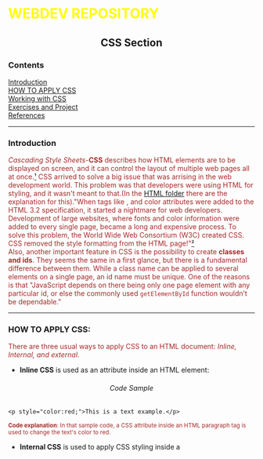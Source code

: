 # WEBDEV REPOSITORY

<h2 align="center">CSS Section</h2>

<h3>Contents</h3>

<a href="#intro">Introduction</a>  
<a href="#HWA">HOW TO APPLY CSS</a>  
<a href="#working">Working with CSS</a>  
<a href="#exe">Exercises and Project</a>  
<a href="#biblio">References</a>

---

<a name="intro"><h3>Introduction</h3></a>

*Cascading Style Sheets*-**CSS** describes how HTML elements are to be displayed on screen, and it can control the layout of multiple web pages all at once.<a href="#biblio">¹</a> CSS arrived to solve a big issue that was arrising in the web development world. This problem was that developers were using HTML for styling, and it wasn't meant to that.(In the [HTML folder](https://github.com/ItaloSSilva19/webdev/tree/master/HTML) there are the explanation for this)."When tags like <font>, and color attributes were added to the HTML 3.2 specification, it started a nightmare for web developers. Development of large websites, where fonts and color information were added to every single page, became a long and expensive process. To solve this problem, the World Wide Web Consortium (W3C) created CSS. CSS removed the style formatting from the HTML page!"<a href="#biblio">²</a>   
Also, another important feature in CSS is the possibility to create **classes and ids**. They seems the same in a first glance, but there is a fundamental difference between them. While a class name can be applied to several elements on a single page, an id name must be unique. One of the reasons is that "JavaScript depends on there being only one page element with any particular id, or else the commonly used `getElementById` function wouldn’t be dependable."
  
---

<a name="HWA"><h3>HOW TO APPLY CSS:</h3></a>

There are three usual ways to apply CSS to an HTML document: *Inline, Internal, and external*. 

*  **Inline CSS** is used as an attribute inside an HTML element:

<h6 align="center">Code Sample</h6>

```
<p style="color:red;">This is a text example.</p>
```

<sup>**Code explanation**: In that sample code, a CSS attribute inside an HTML paragraph tag is used to change the text's color to red.</sup>

*  **Internal CSS** is used to apply CSS styling inside a <style> element:
  
  <h6 align="center">Code Sample</h6>

  ```
<!DOCTYPE html>
<html>
  <head>
    <style>
    body {background-color: red;}
    h1   {color: yellow;}
    p    {color: brown;}
    </style>
  </head>
  <body>
    <h1>This Internal CSS will be aplied here</h1>
    <p>Also here.</p>
  </body>
</html>
  ```

<sup>**Code explanation**: In that sample code, an CSS element <style> is defined inside the head tags<head> of an HTML document. Inside of it, CSS is applied to change the colors of any h1 to yellow, and any p tags to brown. Also, it changes the background color to yellow.</sup>

*  **External CSS** is used in a CSS file. This file is inserted inside an HTML document as a link element.

<h6 align="center">Code Sample</h6>

```
<html>
  <head>
    <link rel="stylesheet" href="thisIsExternalCSS.css">
    (...)
```

<sup>**Code explanation**: Here, a CSS file named thisIsExternalCSS.css is inserted inside an HTML file. This way this CSS file can be applied to multiple pages by just insert that line.</sup>

---

<a name="working"><h3> Working with CSS </h3></a>

The most usual way to use CSS is applying is as an external file. To do this, you must link the the CSS file to the HTML file. For instance, You have an html file named: **file.html**, and a CSS file named: **ndfile.css**, to connect them, in the <head> of the html file, place a link tag with the *rel* attribute with stylesheet value and *href* attribute with the name of the css file(if they are in the same folder). like this:

	<link rel="stylesheet" type="text/css" href="ndfile.css">
	
After that, using classes and ids, you can change the styles of entire pages. Check bellow to see some features of CSS.

---

<a name="exe"><h3>Exercises and Project:</h3></a>

*  <h5>Exercises:</h5>

*  *  **-Positioning_exercise.html** *Manipulate the position of an element trought the page*.  

<img src="http://g.recordit.co/J5pnt2TbMV.gif"></img>

*  *  **-aligning_exercise.html** *Manipulate the alignment of an element inside a page or a &lt;div&gt container*.

<img src="http://g.recordit.co/GyerzT5Dne.gif"></img>

*  *  **-borders_exercise.html** *Manipulate the style and property of a &lt;div&gt; container*.

<img src="http://g.recordit.co/Y9nvRANqiy.gif"></img>

*  *  **-fonts_exercise.html** *Manipulate the text font type for the header, page, paragraph or &lt;div&gt; container*.

<img src="http://g.recordit.co/GL9kF6TLhY.gif"></img>

*  *  **-margins_exercise.html** *Manipulate the tmargin properties for the header, page, paragraph or &lt;div&gt; container*.

<img src="http://g.recordit.co/5szW2fA4h8.gif"></img>

*  *  **-styling_exercise.html** *Manipulate the style of texts*.

<img src="http://g.recordit.co/yEdOyPAlkV.gif"></img>

*  *  **-webpage_div&color&floating.html** *Manipulate the &lt;div&gt container*.

<img src="http://g.recordit.co/arnvkjR4wb.gif"></img>

*  *  **-webpage_with_style_CLASSES&ID.html** *Manipulate the style of classes and ids*.

<img src="http://g.recordit.co/O86iIX2cFt.gif"></img>

*  *  **-webpage_with_style_INLINE.html** *Manipulate the style of an element inside of it*. <a href="HTA">CHECK IT HERE!</a>

*  *  **-webpage_with_style_INTERNAL.html** *Manipulate the style of an element inside of an HTML &lt;style&gt; tag*. <a href="HTA">CHECK IT HERE!</a>

---

*  <h5>Project:</h5>	
	
*  *  -[**BBC project:**](https://github.com/ItaloSSilva19/webdev/tree/master/CSS/BBC%20project) 

This project uses CSS to replicate the design of the BBC news webpage. This project was done by visualizing the real web page and trying to replicate it through brute force by creating div boxes and guessing what's what.

<img src="http://g.recordit.co/kYNFDhzm2d.gif"></img>

---

<a name="biblio"><h3>References</h3></a>

¹ Introduction of CSS. Available at: https://www.w3schools.com/css/css_intro.asp. Accessed on: 03 sep. 2020.  
² CSS introduction: CSS solved a big problem. Available at: https://www.w3schools.com/css/css_intro.asp. Accessed on: 03 sep. 2020.  
 

